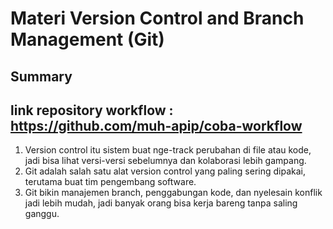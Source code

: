 # Materi Version Control and Branch Management (Git)

## Summary

## link repository workflow : https://github.com/muh-apip/coba-workflow

1. Version control itu sistem buat nge-track perubahan di file atau kode, jadi bisa lihat versi-versi sebelumnya dan kolaborasi lebih gampang.
2. Git adalah salah satu alat version control yang paling sering dipakai, terutama buat tim pengembang software.
3. Git bikin manajemen branch, penggabungan kode, dan nyelesain konflik jadi lebih mudah, jadi banyak orang bisa kerja bareng tanpa saling ganggu.

